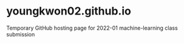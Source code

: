# youngkwon02.github.io
Temporary GitHub hosting page for 2022-01 machine-learning class submission
